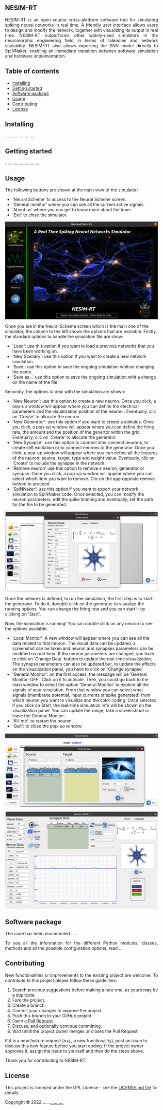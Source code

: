 ## NESIM-RT


<p align="justify">
NESIM-RT is an open-source cross-platform software tool for simulating spiking neural networks in real time. A friendly user interface allows users to design and modify the network, together with visualizing its output in real time. NESIM-RT outperforms other widely-used simulators in the neuromorphic engineering field in terms of latencies and network scalability. NESIM-RT also allows exporting the SNN model directly to SpiNNaker, enabling an immediate transition between software simulation and hardware implementation.

</p>
</p>



<h2>Table of contents</h2>
<p align="justify">
<ul>
<li><a href="#Installing">Installing</a></li>
<li><a href="#GettingStarted">Getting started</a></li>
<li><a href="#SoftwarePackage">Software package</a></li>
<li><a href="#Usage">Usage</a></li>
<li><a href="#Contributing">Contributing</a></li>
<li><a href="#License">License</a></li>
</ul>
</p>


<h2 name="Installing">Installing</h2>

<p align="justify">
........................

</p>





<h2 name="GettingStarted">Getting started</h2>

<p align="justify">
.............................
</p>



<h2 name="Usage">Usage</h2>

<p align="justify">

</p> The following buttons are shown at the main view of the simulator: 
<ul>
<li> 'Neural Scheme' to access to the Neural Scheme screen. </li> 
<li> 'General monitor' where you can see all the current active signals. </li>
<li> 'About us' where you can get to know more about the team. </li>
<li> 'Exit' to close the simulator. </li>
</ul>

<p align="center">
<img align="center" src="https://github.com/ferper/nesimRT/blob/main/imgs/main.PNG">
</p>

<p> Once you are in the Neural Scheme screen which is the main one of the simulator, the column to the left shows the options that are available. Firstly, the standard options to handle the simulation file are show:
<ul>
<li> 'Load': use this option if you want to load a previous networks that you have been working on.  </li> 
<li> 'New Scenary': use this option if you want to create a new network simulation.  </li>
<li> 'Save': use this option to save the ongoing simulation whitout changing the name. </li>
<li> 'Save as...' use this option to save the ongoing simulation whit a change on the name of the file. </li>
</ul>

<p> Secondly, the options to deal with the simulation are shown: 
<ul>
<li> 'New Neuron': use this option to create a new neuron. Once you click, a pop-up window will appear where you can define the electrical parameters and the visualization position of the neuron . Eventually, clic on 'Create' to allocate the neuron. </li> 
<li> 'New Generator': use this option if you want to create a stimulus. Once you click, a pop-up window will appear where you can define the firing rate, the amount and the position of the genertor within the grid. Eventually, clic on 'Create' to allocate the generator. </li>
<li> 'New Synapse': use this option to connect inter connect neurons, to create self excitation or to connect neurons to the generator. Once you click, a pop-up window will appear where you can define all the features of the neuron: source, target, type and weight value. Eventually, clic on 'Create' to include the synapse in the network.  </li>
<li> 'Remove neuron' use this option to remove a neuron, generator or synapse. Once you click, a pop-up window will appear where you can select which item you want to remove. Clic on the approppriate remove buttom to proceed. </li>
<li> 'SpiNNaker': use this option if you want to export your network simulation to SpiNNaker code. Once selected, you can modify the neuron parameters, edit the spike timming and eventually, set the path for the file to be generated. </li>
</ul>

<p align="center">
<img align="center" src="https://github.com/ferper/nesimRT/blob/main/imgs/neuron.PNG">
</p>

<p> Once the network is defined, to run the simulation, the first step is to start the generator. To do it, docuble click on the generator to visualize the running options. You can change the firing rate and you can start ir by clicking on 'Start'.
  
<p> Now, the simulation is running! You can double click on any neuron to see the options available: 
 <ul>
<li> 'Local Monitor': A new window will appear where you can see all the data related to that neuron. The visual data can be updated, a screenshot can be taken and neuron and synapses parameters can be modified on real-time. If the neuron parameters are changed, you have to click on 'Change Data' buttom to update the real-time visualization. The synapse parameters can also be updated but, to update the effects on the visualization panel, you have to click on 'Change synapse'. </li> 
<li> 'General Monitor': on the first access, the message will be 'General Monitor: OFF'. Click on it to activate. Then, you could go back to the main window to select the option 'General Monitor' to explore all the signals of your simulation. From that window you can select what signals (membrane potential, input currents or spike generated) from which neuron you want to visualize and the color coding. Once selected, if you click on Start, the real-time simulation info will be shown on the visualization panel. You can update the range, take a screenshoot or leave the General Monitor.  </li>
<li> 'Kill me': to restart the neuron. </li>
<li> 'Quit': to close the pop-up window. 
</ul> 

<p align="center">
<img align="center" src="https://github.com/ferper/nesimRT/blob/main/imgs/synapse.PNG">
</p>
<p align="center">
<img align="center" src="https://github.com/ferper/nesimRT/blob/main/imgs/neuronplot.PNG">
</p>


<h2 name="SoftwarePackage">Software package</h2>

<p align="justify">
The code has been documented .....
</p>
<p align="justify">
To see all the information for the different Python modules, classes, methods and all the possible configuration options, read ...
</p>






<h2>Contributing</h2>

<p align="justify">
New functionalities or improvements to the existing project are welcome. To contribute to this project please follow these guidelines:
<ol align="justify">
<li> Search previous suggestions before making a new one, as yours may be a duplicate.</li>
<li> Fork the project.</li>
<li> Create a branch.</li>
<li> Commit your changes to improve the project.</li>
<li> Push this branch to your GitHub project.</li>
<li> Open a <a href="https://github.com/ferper/nesimRT/pulls">Pull Request</a>.</li>
<li> Discuss, and optionally continue committing.</li>
<li> Wait untill the project owner merges or closes the Pull Request.</li>
</ol>
If it is a new feature request (e.g., a new functionality), post an issue to discuss this new feature before you start coding. If the project owner approves it, assign the issue to yourself and then do the steps above.
</p>
<p align="justify">
Thank you for contributing to NESIM-RT.
</p>



<h2>License</h2>
<p align="justify">
This project is licensed under the GPL License - see the <a href="https://github.com/ferper/nesimRT/blob/main/LICENSE">LICENSE.md file</a> for details.
</p>

<p align="justify">
Copyright © 2022 .....
<a href="mailto:.....@.....com">...........</a>
</p>




